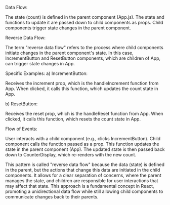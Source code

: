 Data Flow:

The state (count) is defined in the parent component (App.js).
The state and functions to update it are passed down to child components as props.
Child components trigger state changes in the parent component.

Reverse Data Flow:

The term "reverse data flow" refers to the process where child components initiate changes in the parent component's state.
In this case, IncrementButton and ResetButton components, which are children of App, can trigger state changes in App.

Specific Examples:
a) IncrementButton:

Receives the increment prop, which is the handleIncrement function from App.
When clicked, it calls this function, which updates the count state in App.

b) ResetButton:

Receives the reset prop, which is the handleReset function from App.
When clicked, it calls this function, which resets the count state in App.

Flow of Events:

User interacts with a child component (e.g., clicks IncrementButton).
Child component calls the function passed as a prop.
This function updates the state in the parent component (App).
The updated state is then passed back down to CounterDisplay, which re-renders with the new count.

This pattern is called "reverse data flow" because the data (state) is defined in the parent, but the actions that change this data are initiated in the child components. It allows for a clear separation of concerns, where the parent manages the state, and children are responsible for user interactions that may affect that state.
This approach is a fundamental concept in React, promoting a unidirectional data flow while still allowing child components to communicate changes back to their parents.

